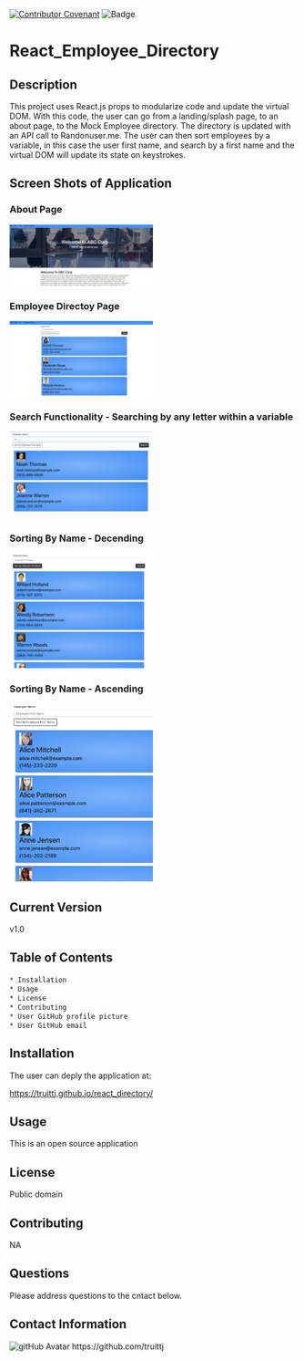 
[![Contributor Covenant](https://img.shields.io/badge/Contributor%20Covenant-v2.0%20adopted-ff69b4.svg)](code_of_conduct.md)
![Badge](https://img.shields.io/badge/React%20Employee%20Directory-v1.0-red)
# React_Employee_Directory

## Description

This project uses React.js props to modularize code and update the virtual DOM. With this code, the user can go from a landing/splash page, to an about page, to the Mock Employee directory. The directory is updated with an API call to Randonuser.me. The user can then sort employees by a variable, in this case the user first name, and search by a first name and the virtual DOM will update its state on keystrokes. 

## Screen Shots of Application

### About Page
<img src="./readme images/shot1.png" alt="Screen shot of application" width="50%">

### Employee Directoy Page
<img src="./readme images/shot2.png" alt="Screen shot of application" width="50%">

### Search Functionality - Searching by any letter within a variable
<img src="./readme images/shot3.png" alt="Screen shot of application" width="50%">

### Sorting By Name - Decending
<img src="./readme images/shot4.png" alt="Screen shot of application" width="50%">

### Sorting By Name - Ascending 
<img src="./readme images/shot5.png" alt="Screen shot of application" width="50%">


## Current Version 

v1.0

## Table of Contents

    * Installation
    * Usage
    * License
    * Contributing
    * User GitHub profile picture
    * User GitHub email
                
## Installation

The user can deply the application at:

 https://truittj.github.io/react_directory/


## Usage

This is an open source application 


## License

Public domain  

## Contributing

NA

## Questions

Please address questions to the cntact below.

## Contact Information

<img src="https://avatars1.githubusercontent.com/u/63681296?v=4" alt="gitHub Avatar" width="25%">
https://github.com/truittj


